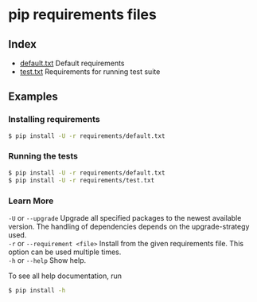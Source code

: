 # pip requirements files

## Index

- [default.txt](default.txt)    Default requirements
- [test.txt](test.txt)          Requirements for running test suite

## Examples

### Installing requirements

```bash
$ pip install -U -r requirements/default.txt
```

### Running the tests

```bash
$ pip install -U -r requirements/default.txt
$ pip install -U -r requirements/test.txt
```

### Learn More
`-U` or `--upgrade`             Upgrade all specified packages to the newest available version. The handling of dependencies depends on the upgrade-strategy used.  
`-r` or `--requirement <file>`  Install from the given requirements file. This option can be used multiple times.  
`-h` or `--help`                Show help.

To see all help documentation, run
```bash
$ pip install -h
```